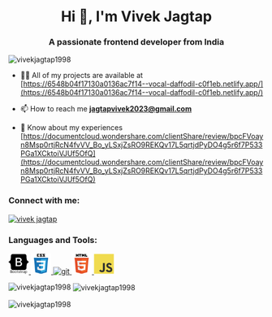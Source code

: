 <h1 align="center">Hi 👋, I'm Vivek Jagtap</h1>
<h3 align="center">A passionate frontend developer from India</h3>

<p align="left"> <img src="https://komarev.com/ghpvc/?username=vivekjagtap1998&label=Profile%20views&color=0e75b6&style=flat" alt="vivekjagtap1998" /> </p>

- 👨‍💻 All of my projects are available at [https://6548b04f17130a0136ac7f14--vocal-daffodil-c0f1eb.netlify.app/](https://6548b04f17130a0136ac7f14--vocal-daffodil-c0f1eb.netlify.app/)

- 📫 How to reach me **jagtapvivek2023@gmail.com**

- 📄 Know about my experiences [https://documentcloud.wondershare.com/clientShare/review/bpcFVoayn8Msp0rtjRcN4fvVV_Bo_yLSxjZsRO9REKQv17L5qrtjdPyDO4g5r6f7P533PGa1XCktoiVJUf5OfQ](https://documentcloud.wondershare.com/clientShare/review/bpcFVoayn8Msp0rtjRcN4fvVV_Bo_yLSxjZsRO9REKQv17L5qrtjdPyDO4g5r6f7P533PGa1XCktoiVJUf5OfQ)

<h3 align="left">Connect with me:</h3>
<p align="left">
<a href="https://linkedin.com/in/vivek jagtap" target="blank"><img align="center" src="https://raw.githubusercontent.com/rahuldkjain/github-profile-readme-generator/master/src/images/icons/Social/linked-in-alt.svg" alt="vivek jagtap" height="30" width="40" /></a>
</p>

<h3 align="left">Languages and Tools:</h3>
<p align="left"> <a href="https://getbootstrap.com" target="_blank" rel="noreferrer"> <img src="https://raw.githubusercontent.com/devicons/devicon/master/icons/bootstrap/bootstrap-plain-wordmark.svg" alt="bootstrap" width="40" height="40"/> </a> <a href="https://www.w3schools.com/css/" target="_blank" rel="noreferrer"> <img src="https://raw.githubusercontent.com/devicons/devicon/master/icons/css3/css3-original-wordmark.svg" alt="css3" width="40" height="40"/> </a> <a href="https://git-scm.com/" target="_blank" rel="noreferrer"> <img src="https://www.vectorlogo.zone/logos/git-scm/git-scm-icon.svg" alt="git" width="40" height="40"/> </a> <a href="https://www.w3.org/html/" target="_blank" rel="noreferrer"> <img src="https://raw.githubusercontent.com/devicons/devicon/master/icons/html5/html5-original-wordmark.svg" alt="html5" width="40" height="40"/> </a> <a href="https://developer.mozilla.org/en-US/docs/Web/JavaScript" target="_blank" rel="noreferrer"> <img src="https://raw.githubusercontent.com/devicons/devicon/master/icons/javascript/javascript-original.svg" alt="javascript" width="40" height="40"/> </a> </p>

<p><img align="left" src="https://github-readme-stats.vercel.app/api/top-langs?username=vivekjagtap1998&show_icons=true&locale=en&layout=compact" alt="vivekjagtap1998" /></p>

<p>&nbsp;<img align="center" src="https://github-readme-stats.vercel.app/api?username=vivekjagtap1998&show_icons=true&locale=en" alt="vivekjagtap1998" /></p>

<p><img align="center" src="https://github-readme-streak-stats.herokuapp.com/?user=vivekjagtap1998&" alt="vivekjagtap1998" /></p>


